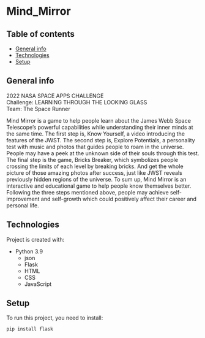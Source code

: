 # Mind_Mirror
## Table of contents
* [General info](#general-info)
* [Technologies](#technologies)
* [Setup](#setup)

## General info
2022 NASA SPACE APPS CHALLENGE  
Challenge: LEARNING THROUGH THE LOOKING GLASS  
Team: The Space Runner  

Mind Mirror is a game to help people learn about the James Webb Space Telescope’s powerful capabilities while understanding their inner minds at the same time. The first step is, Know Yourself, a video introducing the features of the JWST. The second step is, Explore Potentials, a personality test with music and photos that guides people to roam in the universe. People may have a peek at the unknown side of their souls through this test. The final step is the game, Bricks Breaker, which symbolizes people crossing the limits of each level by breaking bricks. And get the whole picture of those amazing photos after success, just like JWST reveals previously hidden regions of the universe. To sum up, Mind Mirror is an interactive and educational game to help people know themselves better. Following the three steps mentioned above, people may achieve self-improvement and self-growth which could positively affect their career and personal life.

## Technologies
Project is created with:
* Python 3.9
  * json
  * Flask
  * HTML
  * CSS
  * JavaScript

## Setup
To run this project, you need to install:

```
pip install flask
```
